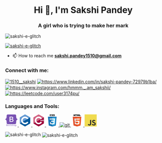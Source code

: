 <h1 align="center">Hi 👋, I'm Sakshi Pandey</h1>
<h3 align="center">A girl who is trying to make her mark</h3>

<p align="left"> <img src="https://komarev.com/ghpvc/?username=sakshi-e-glitch&label=Profile%20views&color=0e75b6&style=flat" alt="sakshi-e-glitch" /> </p>

<p align="left"> <a href="https://github.com/ryo-ma/github-profile-trophy"><img src="https://github-profile-trophy.vercel.app/?username=sakshi-e-glitch" alt="sakshi-e-glitch" /></a> </p>

- 📫 How to reach me **sakshi.pandey1510@gmail.com**

<h3 align="left">Connect with me:</h3>
<p align="left">
<a href="https://twitter.com/1510__sakshi" target="blank"><img align="center" src="https://raw.githubusercontent.com/rahuldkjain/github-profile-readme-generator/master/src/images/icons/Social/twitter.svg" alt="1510__sakshi" height="30" width="40" /></a>
<a href="https://linkedin.com/in/https://www.linkedin.com/in/sakshi-pandey-72979b1ba/" target="blank"><img align="center" src="https://raw.githubusercontent.com/rahuldkjain/github-profile-readme-generator/master/src/images/icons/Social/linked-in-alt.svg" alt="https://www.linkedin.com/in/sakshi-pandey-72979b1ba/" height="30" width="40" /></a>
<a href="https://instagram.com/https://www.instagram.com/hmmm._.am_sakshii/" target="blank"><img align="center" src="https://raw.githubusercontent.com/rahuldkjain/github-profile-readme-generator/master/src/images/icons/Social/instagram.svg" alt="https://www.instagram.com/hmmm._.am_sakshii/" height="30" width="40" /></a>
<a href="https://www.leetcode.com/https://leetcode.com/user3174pu/" target="blank"><img align="center" src="https://raw.githubusercontent.com/rahuldkjain/github-profile-readme-generator/master/src/images/icons/Social/leet-code.svg" alt="https://leetcode.com/user3174pu/" height="30" width="40" /></a>
</p>

<h3 align="left">Languages and Tools:</h3>
<p align="left"> <a href="https://getbootstrap.com" target="_blank" rel="noreferrer"> <img src="https://raw.githubusercontent.com/devicons/devicon/master/icons/bootstrap/bootstrap-plain-wordmark.svg" alt="bootstrap" width="40" height="40"/> </a> <a href="https://www.cprogramming.com/" target="_blank" rel="noreferrer"> <img src="https://raw.githubusercontent.com/devicons/devicon/master/icons/c/c-original.svg" alt="c" width="40" height="40"/> </a> <a href="https://www.w3schools.com/cpp/" target="_blank" rel="noreferrer"> <img src="https://raw.githubusercontent.com/devicons/devicon/master/icons/cplusplus/cplusplus-original.svg" alt="cplusplus" width="40" height="40"/> </a> <a href="https://www.w3schools.com/css/" target="_blank" rel="noreferrer"> <img src="https://raw.githubusercontent.com/devicons/devicon/master/icons/css3/css3-original-wordmark.svg" alt="css3" width="40" height="40"/> </a> <a href="https://git-scm.com/" target="_blank" rel="noreferrer"> <img src="https://www.vectorlogo.zone/logos/git-scm/git-scm-icon.svg" alt="git" width="40" height="40"/> </a> <a href="https://www.w3.org/html/" target="_blank" rel="noreferrer"> <img src="https://raw.githubusercontent.com/devicons/devicon/master/icons/html5/html5-original-wordmark.svg" alt="html5" width="40" height="40"/> </a> <a href="https://developer.mozilla.org/en-US/docs/Web/JavaScript" target="_blank" rel="noreferrer"> <img src="https://raw.githubusercontent.com/devicons/devicon/master/icons/javascript/javascript-original.svg" alt="javascript" width="40" height="40"/> </a> </p>

<p><img align="left" src="https://github-readme-stats.vercel.app/api/top-langs?username=sakshi-e-glitch&show_icons=true&locale=en&layout=compact" alt="sakshi-e-glitch" /></p>

<p>&nbsp;<img align="center" src="https://github-readme-stats.vercel.app/api?username=sakshi-e-glitch&show_icons=true&locale=en" alt="sakshi-e-glitch" /></p>
